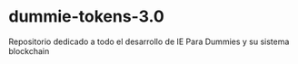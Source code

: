# dummie-tokens-3.0
Repositorio dedicado a todo el desarrollo de IE Para Dummies y su sistema blockchain

